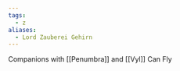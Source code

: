 ```yaml
---
tags:
  - z
aliases:
  - Lord Zauberei Gehirn
---
```

Companions with [[Penumbra]] and [[Vyl]]
Can Fly
